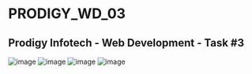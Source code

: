 # PRODIGY_WD_03

<h2>
  Prodigy Infotech - Web Development - Task #3
</h2>

![image](https://github.com/HarshadX1008/PRODIGY_WD_03/assets/148632380/2a676089-8676-4b74-934c-81bed8711447)
![image](https://github.com/HarshadX1008/PRODIGY_WD_03/assets/148632380/8e98d933-c01f-495c-bb72-138f792d9e4b)
![image](https://github.com/HarshadX1008/PRODIGY_WD_03/assets/148632380/18418086-fc7d-4d6c-8a32-421aa76cbe80)
![image](https://github.com/HarshadX1008/PRODIGY_WD_03/assets/148632380/0af2ddbb-2ec8-4c95-9f51-f8b60e2233be)


